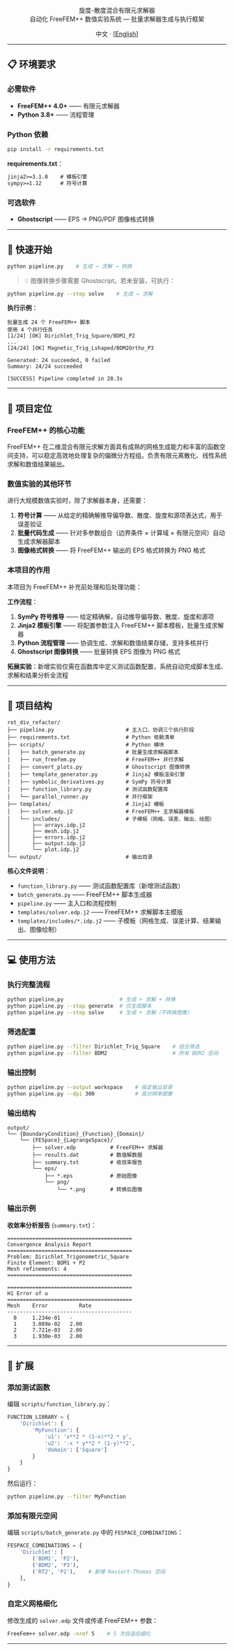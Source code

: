 <p style="text-align: center;">
    旋度-散度混合有限元求解器<br>
    自动化 FreeFEM++ 数值实验系统 — 批量求解器生成与执行框架
</p>

<p style="text-align: center;">
    中文 · [<a href="./README.md">English</a>]
</p>

---

## 📋 环境要求

### 必需软件

- **FreeFEM++ 4.0+** —— 有限元求解器
- **Python 3.8+** —— 流程管理

### Python 依赖

```bash
pip install -r requirements.txt
```

**requirements.txt**：
```txt
jinja2>=3.1.0    # 模板引擎
sympy>=1.12      # 符号计算
```

### 可选软件

- **Ghostscript** —— EPS → PNG/PDF 图像格式转换

---

## 🚀 快速开始

```bash
python pipeline.py    # 生成 → 求解 → 转换
```

> 💡 图像转换步骤需要 Ghostscript。若未安装，可执行：

```bash
python pipeline.py --step solve    # 生成 → 求解
```

**执行示例**：
```text
批量生成 24 个 FreeFEM++ 脚本
使用 4 个并行任务
[1/24] [OK] Dirichlet_Trig_Square/BDM1_P2
...
[24/24] [OK] Magnetic_Trig_Lshaped/BDM2Ortho_P3

Generated: 24 succeeded, 0 failed
Summary: 24/24 succeeded

[SUCCESS] Pipeline completed in 20.3s
```

---

## 📍 项目定位

### FreeFEM++ 的核心功能

FreeFEM++ 在二维混合有限元求解方面具有成熟的网格生成能力和丰富的函数空间支持，可以稳定高效地处理复杂的偏微分方程组。负责有限元离散化、线性系统求解和数值结果输出。

### 数值实验的其他环节

进行大规模数值实验时，除了求解器本身，还需要：

1. **符号计算** —— 从给定的精确解推导偏导数、散度、旋度和源项表达式，用于误差验证
2. **批量代码生成** —— 针对多参数组合（边界条件 × 计算域 × 有限元空间）自动生成求解器脚本
3. **图像格式转换** —— 将 FreeFEM++ 输出的 EPS 格式转换为 PNG 格式

### 本项目的作用

本项目为 FreeFEM++ 补充前处理和后处理功能：

**工作流程**：
1. **SymPy 符号推导** —— 给定精确解，自动推导偏导数、散度、旋度和源项
2. **Jinja2 模板引擎** —— 将配置参数注入 FreeFEM++ 脚本模板，批量生成求解器
3. **Python 流程管理** —— 协调生成、求解和数值结果存储，支持多核并行
4. **Ghostscript 图像转换** —— 批量转换 EPS 图像为 PNG 格式

**拓展实验**：新增实验仅需在函数库中定义测试函数配置，系统自动完成脚本生成、求解和结果分析全流程

---

## 📁 项目结构

```
rot_div_refactor/
├── pipeline.py                       # 主入口，协调三个执行阶段
├── requirements.txt                  # Python 依赖清单
├── scripts/                          # Python 模块
│   ├── batch_generate.py             # 批量生成求解器脚本
│   ├── run_freefem.py                # FreeFEM++ 并行求解
│   ├── convert_plots.py              # Ghostscript 图像转换
│   ├── template_generator.py         # Jinja2 模板渲染引擎
│   ├── symbolic_derivatives.py       # SymPy 符号计算
│   ├── function_library.py           # 测试函数配置库
│   └── parallel_runner.py            # 并行框架
├── templates/                        # Jinja2 模板
│   ├── solver.edp.j2                 # FreeFEM++ 主求解器模板
│   └── includes/                     # 子模板（网格、误差、输出、绘图）
│       ├── arrays.idp.j2
│       ├── mesh.idp.j2
│       ├── errors.idp.j2
│       ├── output.idp.j2
│       └── plot.idp.j2
└── output/                           # 输出目录
```

**核心文件说明**：
- `function_library.py` —— 测试函数配置库（新增测试函数）
- `batch_generate.py` —— FreeFEM++ 脚本生成器
- `pipeline.py` —— 主入口和流程控制
- `templates/solver.edp.j2` —— FreeFEM++ 求解脚本主模版
- `templates/includes/*.idp.j2` —— 子模板（网格生成、误差计算、结果输出、图像绘制）

---

## 💻 使用方法

### 执行完整流程

```bash
python pipeline.py                  # 生成 + 求解 + 转换
python pipeline.py --step generate  # 仅生成脚本
python pipeline.py --step solve     # 生成 + 求解（不转换图像）
```

### 筛选配置

```bash
python pipeline.py --filter Dirichlet_Trig_Square    # 组合筛选
python pipeline.py --filter BDM2                     # 所有 BDM2 空间
```

### 输出控制

```bash
python pipeline.py --output workspace    # 指定输出目录
python pipeline.py --dpi 300             # 高分辨率图像
```

### 输出结构

```
output/
└── {BoundaryCondition}_{Function}_{Domain}/
    └── {FESpace}_{LagrangeSpace}/
        ├── solver.edp           # FreeFEM++ 求解器
        ├── results.dat          # 数值解数据
        ├── summary.txt          # 收敛率报告
        └── eps/
            ├── *.eps            # 原始图像
            └── png/
                └── *.png        # 转换后图像
```

### 输出示例

**收敛率分析报告** (`summary.txt`)：
```
========================================
Convergence Analysis Report
========================================
Problem: Dirichlet_Trigonometric_Square
Finite Element: BDM1 + P2
Mesh refinements: 4
========================================

========================================
H1 Error of u
========================================
Mesh    Error          Rate
----------------------------------------
  0     1.234e-01   -
  1     3.089e-02   2.00
  2     7.721e-03   2.00
  3     1.930e-03   2.00
```

---

## 🔧 扩展

### 添加测试函数

编辑 `scripts/function_library.py`：

```python
FUNCTION_LIBRARY = {
    'Dirichlet': {
        'MyFunction': {
            'u1': 'x**2 * (1-x)**2 * y',
            'u2': '-x * y**2 * (1-y)**2',
            'domain': ['Square']
        }
    }
}
```

然后运行：
```bash
python pipeline.py --filter MyFunction
```

### 添加有限元空间

编辑 `scripts/batch_generate.py` 中的 `FESPACE_COMBINATIONS`：

```python
FESPACE_COMBINATIONS = {
    'Dirichlet': [
        ('BDM1', 'P2'),
        ('BDM2', 'P3'),
        ('RT2', 'P2'),    # 新增 Raviart-Thomas 空间
    ],
}
```

### 自定义网格细化

修改生成的 `solver.edp` 文件或传递 FreeFEM++ 参数：

```bash
FreeFem++ solver.edp -nref 5    # 5 次自适应细化
```

---